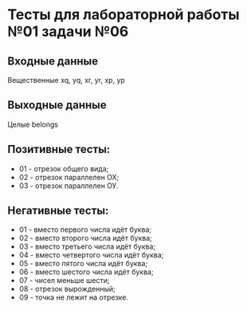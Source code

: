 # Тесты для лабораторной работы №01 задачи №06
## Входные данные
Вещественные xq, yq, xr, yr, xp, yp
## Выходные данные
Целые belongs
## Позитивные тесты:
- 01 - отрезок общего вида;
- 02 - отрезок параллелен ОХ;
- 03 - отрезок параллелен ОУ.
## Негативные тесты:
- 01 - вместо первого числа идёт буква;
- 02 - вместо второго числа идёт буква;
- 03 - вместо третьего числа идёт буква;
- 04 - вместо четвертого числа идёт буква;
- 05 - вместо пятого числа идёт буква;
- 06 - вместо шестого числа идёт буква;
- 07 - чисел меньше шести;
- 08 - отрезок вырожденный;
- 09 - точка не лежит на отрезке.
